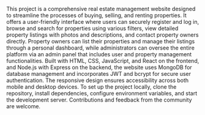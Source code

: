 This project is a comprehensive real estate management website designed to streamline the processes of buying, selling, and renting properties. It offers a user-friendly interface where users can securely register and log in, browse and search for properties using various filters, view detailed property listings with photos and descriptions, and contact property owners directly. Property owners can list their properties and manage their listings through a personal dashboard, while administrators can oversee the entire platform via an admin panel that includes user and property management functionalities. Built with HTML, CSS, JavaScript, and React on the frontend, and Node.js with Express on the backend, the website uses MongoDB for database management and incorporates JWT and bcrypt for secure user authentication. The responsive design ensures accessibility across both mobile and desktop devices. To set up the project locally, clone the repository, install dependencies, configure environment variables, and start the development server. Contributions and feedback from the community are welcome.
